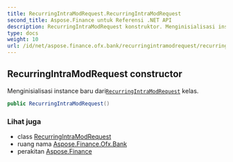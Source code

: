 ```yaml
---
title: RecurringIntraModRequest.RecurringIntraModRequest
second_title: Aspose.Finance untuk Referensi .NET API
description: RecurringIntraModRequest konstruktor. Menginisialisasi instance baru dariRecurringIntraModRequest kelas.
type: docs
weight: 10
url: /id/net/aspose.finance.ofx.bank/recurringintramodrequest/recurringintramodrequest/
---
```

## RecurringIntraModRequest constructor

Menginisialisasi instance baru dari[`RecurringIntraModRequest`](../) kelas.

```csharp
public RecurringIntraModRequest()
```

### Lihat juga

* class [RecurringIntraModRequest](../)
* ruang nama [Aspose.Finance.Ofx.Bank](../../recurringintramodrequest/)
* perakitan [Aspose.Finance](../../../)


